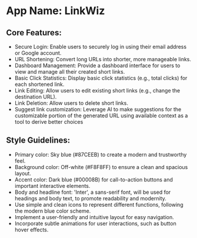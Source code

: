 # **App Name**: LinkWiz

## Core Features:

- Secure Login: Enable users to securely log in using their email address or Google account.
- URL Shortening: Convert long URLs into shorter, more manageable links.
- Dashboard Management: Provide a dashboard interface for users to view and manage all their created short links.
- Basic Click Statistics: Display basic click statistics (e.g., total clicks) for each shortened link.
- Link Editing: Allow users to edit existing short links (e.g., change the destination URL).
- Link Deletion: Allow users to delete short links.
- Suggest link customization: Leverage AI to make suggestions for the customizable portion of the generated URL using available context as a tool to derive better choices

## Style Guidelines:

- Primary color: Sky blue (#87CEEB) to create a modern and trustworthy feel.
- Background color: Off-white (#F8F8FF) to ensure a clean and spacious layout.
- Accent color: Dark blue (#00008B) for call-to-action buttons and important interactive elements.
- Body and headline font: 'Inter', a sans-serif font, will be used for headings and body text, to promote readability and modernity.
- Use simple and clean icons to represent different functions, following the modern blue color scheme.
- Implement a user-friendly and intuitive layout for easy navigation.
- Incorporate subtle animations for user interactions, such as button hover effects.